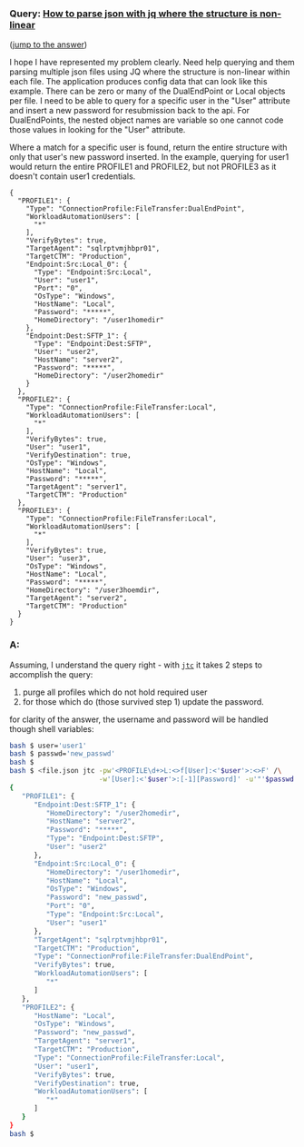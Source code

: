 ### Query: [How to parse json with jq where the structure is non-linear](https://stackoverflow.com/questions/59823154/how-to-parse-json-with-jq-where-the-structure-is-non-linear)
([jump to the answer](https://github.com/ldn-softdev/stackoverflow-json/blob/master/lib/How%20to%20parse%20json%20with%20jq%20where%20the%20structure%20is%20non-linear.md#a))

I hope I have represented my problem clearly.
Need help querying and them parsing multiple json files using JQ where the structure is non-linear within each file. The application produces config data that can look like this example. There can be zero or many of the DualEndPoint or Local objects per file.  I need to be able to query for a specific user in the "User" attribute and insert a new password for resubmission back to the api.  For DualEndPoints, the nested object names are variable so one cannot code those values in looking for the "User" attribute.

Where a match for a specific user is found, return the entire structure with only that user's new password inserted. In the example, querying for user1 would return the entire PROFILE1 and PROFILE2, but not PROFILE3 as it doesn't contain user1 credentials.

    {
      "PROFILE1": {
        "Type": "ConnectionProfile:FileTransfer:DualEndPoint",
        "WorkloadAutomationUsers": [
          "*"
        ],
        "VerifyBytes": true,
        "TargetAgent": "sqlrptvmjhbpr01",
        "TargetCTM": "Production",
        "Endpoint:Src:Local_0": {
          "Type": "Endpoint:Src:Local",
          "User": "user1",
          "Port": "0",
          "OsType": "Windows",
          "HostName": "Local",
          "Password": "*****",
          "HomeDirectory": "/user1homedir"
        },
        "Endpoint:Dest:SFTP_1": {
          "Type": "Endpoint:Dest:SFTP",
          "User": "user2",
          "HostName": "server2",
          "Password": "*****",
          "HomeDirectory": "/user2homedir"
        }
      },
      "PROFILE2": {
        "Type": "ConnectionProfile:FileTransfer:Local",
        "WorkloadAutomationUsers": [
          "*"
        ],
        "VerifyBytes": true,
        "User": "user1",
        "VerifyDestination": true,
        "OsType": "Windows",
        "HostName": "Local",
        "Password": "*****",
        "TargetAgent": "server1",
        "TargetCTM": "Production"
      },
      "PROFILE3": {
        "Type": "ConnectionProfile:FileTransfer:Local",
        "WorkloadAutomationUsers": [
          "*"
        ],
        "VerifyBytes": true,
        "User": "user3",
        "OsType": "Windows",
        "HostName": "Local",
        "Password": "*****",
        "HomeDirectory": "/user3hoemdir",
        "TargetAgent": "server2",
        "TargetCTM": "Production"
      }
    }

### A:
Assuming, I understand the query right - with [`jtc`](https://github.com/ldn-softdev/jtc) it takes 2 steps to accomplish the query:
1. purge all profiles which do not hold required user
2. for those which do (those survived step 1) update the password.

for clarity of the answer, the username and password will be handled though shell variables:
```bash
bash $ user='user1'
bash $ passwd='new_passwd'
bash $ 
bash $ <file.json jtc -pw'<PROFILE\d+>L:<>f[User]:<'$user'>:<>F' /\
                      -w'[User]:<'$user'>:[-1][Password]' -u'"'$passwd'"'
{
   "PROFILE1": {
      "Endpoint:Dest:SFTP_1": {
         "HomeDirectory": "/user2homedir",
         "HostName": "server2",
         "Password": "*****",
         "Type": "Endpoint:Dest:SFTP",
         "User": "user2"
      },
      "Endpoint:Src:Local_0": {
         "HomeDirectory": "/user1homedir",
         "HostName": "Local",
         "OsType": "Windows",
         "Password": "new_passwd",
         "Port": "0",
         "Type": "Endpoint:Src:Local",
         "User": "user1"
      },
      "TargetAgent": "sqlrptvmjhbpr01",
      "TargetCTM": "Production",
      "Type": "ConnectionProfile:FileTransfer:DualEndPoint",
      "VerifyBytes": true,
      "WorkloadAutomationUsers": [
         "*"
      ]
   },
   "PROFILE2": {
      "HostName": "Local",
      "OsType": "Windows",
      "Password": "new_passwd",
      "TargetAgent": "server1",
      "TargetCTM": "Production",
      "Type": "ConnectionProfile:FileTransfer:Local",
      "User": "user1",
      "VerifyBytes": true,
      "VerifyDestination": true,
      "WorkloadAutomationUsers": [
         "*"
      ]
   }
}
bash $ 
```












